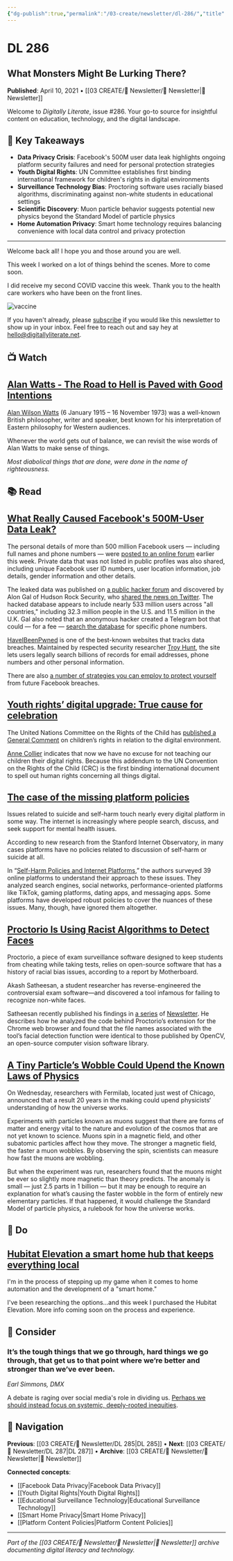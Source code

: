 ```yaml
---
{"dg-publish":true,"permalink":"/03-create/newsletter/dl-286/","title":"What Monsters Might Be Lurking There?","tags":["facebook-data-breach","youth-digital-rights","proctoring-surveillance","particle-physics","smart-home-privacy","platform-policies"],"created":"2021-04-10","updated":"2025-07-30"}
---
```



# DL 286
## What Monsters Might Be Lurking There?

**Published**: April 10, 2021 • [[03 CREATE/📧 Newsletter/📧 Newsletter\|📧 Newsletter]]

Welcome to *Digitally Literate*, issue #286. Your go-to source for insightful content on education, technology, and the digital landscape.

## 🔖 Key Takeaways
- **Data Privacy Crisis**: Facebook's 500M user data leak highlights ongoing platform security failures and need for personal protection strategies
- **Youth Digital Rights**: UN Committee establishes first binding international framework for children's rights in digital environments  
- **Surveillance Technology Bias**: Proctoring software uses racially biased algorithms, discriminating against non-white students in educational settings
- **Scientific Discovery**: Muon particle behavior suggests potential new physics beyond the Standard Model of particle physics
- **Home Automation Privacy**: Smart home technology requires balancing convenience with local data control and privacy protection

---

Welcome back all! I hope you and those around you are well.

This week I worked on a lot of things behind the scenes. More to come soon.

I did receive my second COVID vaccine this week. Thank you to the health care workers who have been on the front lines. 

![vaccine](https://live.staticflickr.com/65535/51100951387_ba99477790_o.jpg)

If you haven't already, please [subscribe](https://digitallyliterate.net/subscribe/) if you would like this newsletter to show up in your inbox. Feel free to reach out and say hey at [hello@digitallyliterate.net](mailto:hello@digitallyliterate.net).

## 📺 Watch

## [Alan Watts - The Road to Hell is Paved with Good Intentions](https://www.youtube.com/watch?v=cegl1BZ-0tI)

[Alan Wilson Watts](https://en.wikipedia.org/wiki/Alan_Watts) (6 January 1915 – 16 November 1973) was a well-known British philosopher, writer and speaker, best known for his interpretation of Eastern philosophy for Western audiences.  

Whenever the world gets out of balance, we can revisit the wise words of Alan Watts to make sense of things.

*Most diabolical things that are done, were done in the name of righteousness.*

## 📚 Read

## [What Really Caused Facebook's 500M-User Data Leak?](https://www.wired.com/story/facebook-data-leak-500-million-users-phone-numbers/)

The personal details of more than 500 million Facebook users — including full names and phone numbers — were [posted to an online forum](https://www.cbsnews.com/news/facebook-hack-500-million-accounts/) earlier this week. Private data that was not listed in public profiles was also shared, including unique Facebook user ID numbers, user location information, job details, gender information and other details.

The leaked data was published on [a public hacker forum](https://therecord.media/phone-numbers-for-533-million-facebook-users-leaked-on-hacking-forum/) and discovered by Alon Gal of Hudson Rock Security, who [shared the news on Twitter](https://twitter.com/UnderTheBreach/status/1349671294808285184). The hacked database appears to include nearly 533 million users across "all countries," including 32.3 million people in the U.S. and 11.5 million in the U.K. Gal also noted that an anonymous hacker created a Telegram bot that could — for a fee — [search the database](https://twitter.com/UnderTheBreach/status/1349671417625931778) for specific phone numbers.

[HaveIBeenPwned](https://haveibeenpwned.com/Passwords) is one of the best-known websites that tracks data breaches. Maintained by respected security researcher [Troy Hunt](https://twitter.com/troyhunt), the site lets users legally search billions of records for email addresses, phone numbers and other personal information. 

There are also [a number of strategies you can employ to protect yourself](https://neilpatel.com/blog/facebook-hack/) from future Facebook breaches. 

## [Youth rights’ digital upgrade: True cause for celebration](https://www.netfamilynews.org/youth-rights-digital-upgrade-true-cause-for-celebration)

The United Nations Committee on the Rights of the Child has [published a General Comment](https://childrens-rights.digital/hintergrund/index.cfm/topic.280/key.1661) on children’s rights in relation to the digital environment.

[Anne Collier](https://twitter.com/annecollier) indicates that now we have no excuse for not teaching our children their digital rights. Because this addendum to the UN Convention on the Rights of the Child (CRC) is the first binding international document to spell out human rights concerning all things digital.

## [The case of the missing platform policies ](https://www.platformer.news/p/the-case-of-the-missing-platform)

Issues related to suicide and self-harm touch nearly every digital platform in some way. The internet is increasingly where people search, discuss, and seek support for mental health issues. 

According to new research from the Stanford Internet Observatory, in many cases platforms have no policies related to discussion of self-harm or suicide at all. 

In “[Self-Harm Policies and Internet Platforms](https://cyber.fsi.stanford.edu/io/self-harm-policies-report),” the authors surveyed 39 online platforms to understand their approach to these issues. They analyzed search engines, social networks, performance-oriented platforms like TikTok, gaming platforms, dating apps, and messaging apps. Some platforms have developed robust policies to cover the nuances of these issues. Many, though, have ignored them altogether.


## [Proctorio Is Using Racist Algorithms to Detect Faces](https://www.vice.com/en/article/g5gxg3/proctorio-is-using-racist-algorithms-to-detect-faces)

Proctorio, a piece of exam surveillance software designed to keep students from cheating while taking tests, relies on open-source software that has a history of racial bias issues, according to a report by Motherboard.

Akash Satheesan, a student researcher has reverse-engineered the controversial exam software—and discovered a tool infamous for failing to recognize non-white faces.

Satheesan recently published his findings in [a series](https://proctor.ninja/the-duality-of-obfuscation-feat) of [Newsletter](https://proctor.ninja/proctorios-facial-recognition-is-racist). He describes how he analyzed the code behind Proctorio’s extension for the Chrome web browser and found that the file names associated with the tool’s facial detection function were identical to those published by OpenCV, an open-source computer vision software library.

## [A Tiny Particle’s Wobble Could Upend the Known Laws of Physics](https://www.nytimes.com/2021-04-07/science/particle-physics-muon-fermilab-brookhaven.html)

On Wednesday, researchers with Fermilab, located just west of Chicago, announced that a result 20 years in the making could upend physicists‘ understanding of how the universe works.

Experiments with particles known as muons suggest that there are forms of matter and energy vital to the nature and evolution of the cosmos that are not yet known to science. Muons spin in a magnetic field, and other subatomic particles affect how they move. The stronger a magnetic field, the faster a muon wobbles. By observing the spin, scientists can measure how fast the muons are wobbling. 

But when the experiment was run, researchers found that the muons might be ever so slightly more magnetic than theory predicts. The anomaly is small — just 2.5 parts in 1 billion — but it may be enough to require an explanation for what’s causing the faster wobble in the form of entirely new elementary particles. If that happened, it would challenge the Standard Model of particle physics, a rulebook for how the universe works.

## 🔨 Do

## [Hubitat Elevation a smart home hub that keeps everything local](https://www.techhive.com/article/3334881/hubitat-elevation-review-this-smart-home-hub-keeps-everything-local-a-noble-but-ultimately-impracti.html)

I'm in the process of stepping up my game when it comes to home automation and the development of a "smart home." 

I've been researching the options...and this week I purchased the Hubitat Elevation. More info coming soon on the process and experience. 

## 🤔 Consider

### It’s the tough things that we go through, hard things we go through, that get us to that point where we’re better and stronger than we’ve ever been.

*Earl Simmons, DMX*



A debate is raging over social media's role in dividing us. [Perhaps we should instead focus on systemic, deeply-rooted inequities](https://www.wired.com/story/polarization-isnt-americas-biggest-problem-or-facebooks/).

## 🔗 Navigation

**Previous**: [[03 CREATE/📧 Newsletter/DL 285\|DL 285]] • **Next**: [[03 CREATE/📧 Newsletter/DL 287\|DL 287]] • **Archive**: [[03 CREATE/📧 Newsletter/📧 Newsletter\|📧 Newsletter]]

**Connected concepts**:
- [[Facebook Data Privacy\|Facebook Data Privacy]]
- [[Youth Digital Rights\|Youth Digital Rights]]
- [[Educational Surveillance Technology\|Educational Surveillance Technology]]
- [[Smart Home Privacy\|Smart Home Privacy]]
- [[Platform Content Policies\|Platform Content Policies]]

---

*Part of the [[03 CREATE/📧 Newsletter/📧 Newsletter\|📧 Newsletter]] archive documenting digital literacy and technology.*